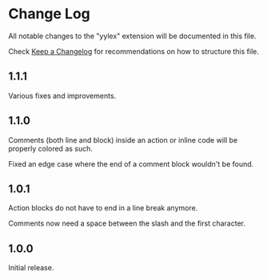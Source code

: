 # Change Log
All notable changes to the "yylex" extension will be documented in this file.

Check [Keep a Changelog](http://keepachangelog.com/) for recommendations on how to structure this file.

## 1.1.1

Various fixes and improvements.

## 1.1.0

Comments (both line and block) inside an action or inline code will be properly colored as such.

Fixed an edge case where the end of a comment block wouldn't be found.

## 1.0.1

Action blocks do not have to end in a line break anymore.

Comments now need a space between the slash and the first character.

## 1.0.0

Initial release.